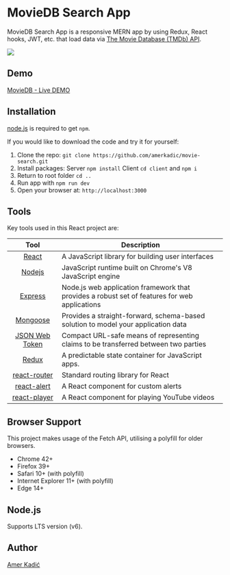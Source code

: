 # MovieDB Search App 

MovieDB Search App  is a responsive MERN app by using Redux, React hooks, JWT, etc. that load data via [The Movie Database (TMDb) API](https://www.themoviedb.org/documentation/api).

![](https://s7.gifyu.com/images/E1KN256---Imgur.gif)

## Demo
[MovieDB - Live DEMO](https://guarded-headland-38373.herokuapp.com)

## Installation
[node.js](http://nodejs.org/download/) is required to get ``npm``.

If you would like to download the code and try it for yourself:

1. Clone the repo: `git clone https://github.com/amerkadic/movie-search.git`
2. Install packages: Server `npm install`  Client `cd client`  and `npm i`
3. Return to root folder `cd ..`
4. Run app with `npm run dev`
5. Open your browser at: `http://localhost:3000`


## Tools
Key tools used in this React project are:

| Tool             | Description   |
| :-------------:|--------------|
| [React](https://reactjs.org/) | A JavaScript library for building user interfaces |
| [Nodejs](https://nodejs.org/en/) |  JavaScript runtime built on Chrome's V8 JavaScript engine |
| [Express](https://expressjs.com/) | Node.js web application framework that provides a robust set of features for web applications |
| [Mongoose](https://mongoosejs.com/) | Provides a straight-forward, schema-based solution to model your application data |
| [JSON Web Token](https://jwt.io/) | Compact URL-safe means of representing claims to be transferred between two parties |
| [Redux](https://redux.js.org/) | A predictable state container for JavaScript apps. |
| [react-router](https://reactrouter.com/) | Standard routing library for React |
| [react-alert](https://www.npmjs.com/package/react-alert) |  A React component for custom alerts |
| [react-player](https://www.npmjs.com/package/react-player) | A React component for playing YouTube videos |

## Browser Support
This project makes usage of the Fetch API, utilising a polyfill for older browsers.

- Chrome 42+
- Firefox 39+
- Safari 10+ (with polyfill)
- Internet Explorer 11+ (with polyfill)
- Edge 14+

## Node.js
Supports LTS version (v6).

## Author
[Amer Kadić](https://github.com/amerkadic)

